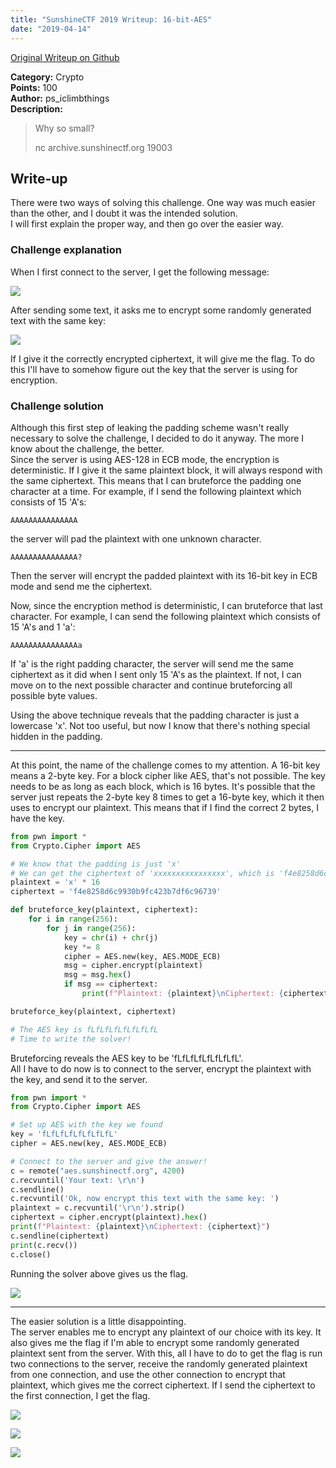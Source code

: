 ```yaml
---
title: "SunshineCTF 2019 Writeup: 16-bit-AES"
date: "2019-04-14"
---
```


[Original Writeup on Github](https://github.com/kip218/CTF-writeups/tree/master/16-bit-AES)

**Category:** Crypto  
**Points:** 100  
**Author:** ps_iclimbthings  
**Description:**

> Why so small?
>
> nc archive.sunshinectf.org 19003

## Write-up

There were two ways of solving this challenge. One way was much easier than the other, and I doubt it was the intended solution.  
I will first explain the proper way, and then go over the easier way.

### Challenge explanation

When I first connect to the server, I get the following message:

![](/blog-images/16-bit-AES/image1.png)

After sending some text, it asks me to encrypt some randomly generated text with the same key:

![](/blog-images/16-bit-AES/image2.png)

If I give it the correctly encrypted ciphertext, it will give me the flag. To do this I'll have to somehow figure out the key that the server is using for encryption.

### Challenge solution

Although this first step of leaking the padding scheme wasn't really necessary to solve the challenge, I decided to do it anyway. The more I know about the challenge, the better.  
Since the server is using AES-128 in ECB mode, the encryption is deterministic. If I give it the same plaintext block, it will always respond with the same ciphertext. This means that I can bruteforce the padding one character at a time. For example, if I send the following plaintext which consists of 15 'A's:

```
AAAAAAAAAAAAAAA
```

the server will pad the plaintext with one unknown character.

```
AAAAAAAAAAAAAAA?
```

Then the server will encrypt the padded plaintext with its 16-bit key in ECB mode and send me the ciphertext.

Now, since the encryption method is deterministic, I can bruteforce that last character. For example, I can send the following plaintext which consists of 15 'A's and 1 'a':

```
AAAAAAAAAAAAAAAa
```

If 'a' is the right padding character, the server will send me the same ciphertext as it did when I sent only 15 'A's as the plaintext. If not, I can move on to the next possible character and continue bruteforcing all possible byte values.

Using the above technique reveals that the padding character is just a lowercase 'x'. Not too useful, but now I know that there's nothing special hidden in the padding.

---

At this point, the name of the challenge comes to my attention. A 16-bit key means a 2-byte key. For a block cipher like AES, that's not possible. The key needs to be as long as each block, which is 16 bytes. It's possible that the server just repeats the 2-byte key 8 times to get a 16-byte key, which it then uses to encrypt our plaintext. This means that if I find the correct 2 bytes, I have the key.

```python
from pwn import *
from Crypto.Cipher import AES

# We know that the padding is just 'x'
# We can get the ciphertext of 'xxxxxxxxxxxxxxxx', which is 'f4e8258d6c9930b9fc423b7df6c96739'
plaintext = 'x' * 16
ciphertext = 'f4e8258d6c9930b9fc423b7df6c96739'

def bruteforce_key(plaintext, ciphertext):
    for i in range(256):
        for j in range(256):
            key = chr(i) + chr(j)
            key *= 8
            cipher = AES.new(key, AES.MODE_ECB)
            msg = cipher.encrypt(plaintext)
            msg = msg.hex()
            if msg == ciphertext:
                print(f"Plaintext: {plaintext}\nCiphertext: {ciphertext}\nMsg: {msg}\nKey: {key}")

bruteforce_key(plaintext, ciphertext)

# The AES key is fLfLfLfLfLfLfLfL
# Time to write the solver!
```

Bruteforcing reveals the AES key to be 'fLfLfLfLfLfLfLfL'.  
All I have to do now is to connect to the server, encrypt the plaintext with the key, and send it to the server.

```python
from pwn import *
from Crypto.Cipher import AES

# Set up AES with the key we found
key = 'fLfLfLfLfLfLfLfL'
cipher = AES.new(key, AES.MODE_ECB)

# Connect to the server and give the answer!
c = remote("aes.sunshinectf.org", 4200)
c.recvuntil('Your text: \r\n')
c.sendline()
c.recvuntil('Ok, now encrypt this text with the same key: ')
plaintext = c.recvuntil('\r\n').strip()
ciphertext = cipher.encrypt(plaintext).hex()
print(f"Plaintext: {plaintext}\nCiphertext: {ciphertext}")
c.sendline(ciphertext)
print(c.recv())
c.close()
```

Running the solver above gives us the flag.

![](/blog-images/16-bit-AES/image3.png)

---

The easier solution is a little disappointing.  
The server enables me to encrypt any plaintext of our choice with its key. It also gives me the flag if I'm able to encrypt some randomly generated plaintext sent from the server. With this, all I have to do to get the flag is run two connections to the server, receive the randomly generated plaintext from one connection, and use the other connection to encrypt that plaintext, which gives me the correct ciphertext. If I send the ciphertext to the first connection, I get the flag.

![](/blog-images/16-bit-AES/image4.png)

![](/blog-images/16-bit-AES/image5.png)

![](/blog-images/16-bit-AES/image6.png)

